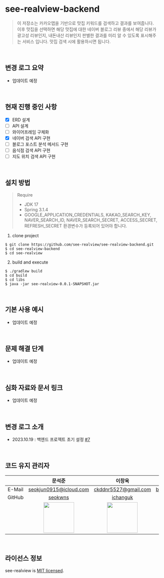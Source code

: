 # see-realview-backend

> 이 저장소는 카카오맵을 기반으로 맛집 키워드를 검색하고 결과를 보여줍니다. 이후 맛집을 선택하면 해당 맛집에 대한 네이버 블로그 리뷰 중에서 해당 리뷰가 광고성 리뷰인지, 내돈내산 리뷰인지 판별한 결과를 미리 알 수 있도록 표시해주는 서비스 입니다. 맛집 검색 시에 활용하시면 됩니다.

</br>

## 변경 로그 요약
- 업데이트 예정

</br>

## 현재 진행 중인 사항
- [x] ERD 설계
- [ ] API 설계
- [ ] 와이어프레임 구체화
- [x] 네이버 검색 API 구현
- [ ] 블로그 포스트 분석 메서드 구현
- [ ] 음식점 검색 API 구현
- [ ] 지도 위치 검색 API 구현

</br>

## 설치 방법
> Require
> - JDK 17
> - Spring 3.1.4
> - GOOGLE_APPLICATION_CREDENTIALS, KAKAO_SEARCH_KEY, NAVER_SEARCH_ID, NAVER_SEARCH_SECRET, ACCESS_SECRET, REFRESH_SECRET 환경변수가 등록되어 있어야 합니다.

1. clone project
```
$ git clone https://github.com/see-realview/see-realview-backend.git
$ cd see-realview-backend
$ cd see-realview
```

2. build and execute
```
$ ./gradlew build
$ cd build
$ cd libs
$ java -jar see-realview-0.0.1-SNAPSHOT.jar
```

</br>

## 기본 사용 예시
- 업데이트 예정

</br>

## 문제 해결 단계
- 업데이트 예정

</br>

## 심화 자료와 문서 링크
- 업데이트 예정

</br>

## 변경 로그 소개
- 2023.10.19 : 백엔드 프로젝트 초기 설정 [#7](https://github.com/see-realview/see-realview-backend/issues/7)

</br>

## 코드 유지 관리자
|      | **문석준**                 | **이창욱**                  | **이현빈**                    | **진예규**                       |
|:----:|:--------------------------:|:---------------------------:|:-----------------------------:|:--------------------------------:|
|E-Mail| seokjun0915@icloud.com     | ckddnr5527@gmail.com        | blackhblee@gmail.com          | jyg3485@naver.com                |
|GitHub| [seokwns](https://github.com/seokwns) | [ichanguk](https://github.com/ichanguk) | [blackhblee](https://github.com/blackhblee) | [teriyakki-jin](https://github.com/teriyakki-jin) |
|      | <img src="https://github.com/seokwns.png" width=100px> | <img src="https://github.com/ichanguk.png" width=100px> | <img src="https://github.com/blackhblee.png" width=100px> | <img src="https://github.com/teriyakki-jin.png" width=100px> |

</br>

## 라이선스 정보
see-realview is [MIT licensed](https://github.com/see-realview/see-realview-backend/blob/main/LICENSE).
